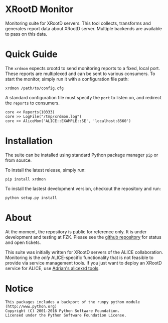 # XRootD Monitor

Monitoring suite for XRootD servers.
This tool collects, transforms and generates report data about XRootD server.
Multiple backends are available to pass on this data.

# Quick Guide

The `xrdmon` expects xrootd to send monitoring reports to a fixed, local port.
These reports are multiplexed and can be sent to various consumers.
To start the monitor, simply run it with a configuration file path:

    xrdmon /path/to/config.cfg

A standard configuration file must specify the `port` to listen on, and redirect the `reports` to consumers.

    core << Reports(10333)
    core >> LogFile("/tmp/xrdmon.log")
    core >> AliceMon('ALICE::EXAMPLE::SE', 'localhost:8560')

# Installation

The suite can be installed using standard Python package manager `pip` or from source.

To install the latest release, simply run:

    pip install xrdmon

To install the lastest development version, checkout the repository and run:

    python setup.py install

# About

At the moment, the repository is public for reference only.
It is under development and testing at FZK.
Please see the [github repository](https://github.com/maxfischer2781/xrdmon) for status and open tickets.

This suite was initially written for XRootD servers of the ALICE collaboration.
Monitoring is the *only* ALICE-specific functionality that is not feasible to provide via service management tools.
If you just want to deploy an XRootD service for ALICE, use [Adrian's alicexrd tools](https://github.com/adriansev/alicexrd).

# Notice

    This packages includes a backport of the runpy python module (http://www.python.org)
    Copyright (C) 2001-2016 Python Software Foundation.
    Licensed under the Python Software Foundation License.
